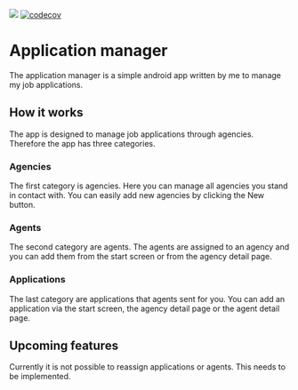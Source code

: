 ![](https://api.travis-ci.org/DerKnerd/applicationmanager.svg) [![codecov](https://codecov.io/gh/DerKnerd/applicationmanager/branch/develop/graph/badge.svg)](https://codecov.io/gh/DerKnerd/applicationmanager)

# Application manager
The application manager is a simple android app written by me to manage my job applications.

## How it works
The app is designed to manage job applications through agencies. Therefore the app has three categories.

### Agencies
The first category is agencies. Here you can manage all agencies you stand in contact with. You can easily add new agencies by clicking the New button.

### Agents
The second category are agents. The agents are assigned to an agency and you can add them from the start screen or from the agency detail page.

### Applications
The last category are applications that agents sent for you. You can add an application via the start screen, the agency detail page or the agent detail page.

## Upcoming features
Currently it is not possible to reassign applications or agents. This needs to be implemented.

